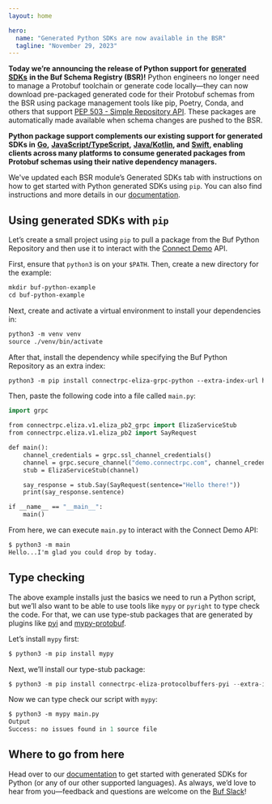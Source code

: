 ```yaml
---
layout: home

hero:
  name: "Generated Python SDKs are now available in the BSR"
  tagline: "November 29, 2023"
---
```


**Today we’re announcing the release of Python support for** [**generated SDKs**](/docs/bsr/generated-sdks/python/index.md) **in the Buf Schema Registry (BSR)!** Python engineers no longer need to manage a Protobuf toolchain or generate code locally—they can now download pre-packaged generated code for their Protobuf schemas from the BSR using package management tools like pip, Poetry, Conda, and others that support [PEP 503 - Simple Repository API](https://peps.python.org/pep-0503/). These packages are automatically made available when schema changes are pushed to the BSR.

**Python package support complements our existing support for generated SDKs in** [**Go**](/docs/bsr/generated-sdks/go/index.md)**,** [**JavaScript/TypeScript**](/docs/bsr/generated-sdks/npm/index.md)**,** [**Java/Kotlin**](/docs/bsr/generated-sdks/maven/index.md)**, and** [**Swift**](/docs/bsr/generated-sdks/swift/index.md)**, enabling clients across many platforms to consume generated packages from Protobuf schemas using their native dependency managers.**

We've updated each BSR module’s Generated SDKs tab with instructions on how to get started with Python generated SDKs using `pip`. You can also find instructions and more details in our [documentation](/docs/bsr/generated-sdks/python/index.md).

## Using generated SDKs with `pip`

Let’s create a small project using `pip` to pull a package from the Buf Python Repository and then use it to interact with the [Connect Demo](https://connectrpc.com/demo/) API.

First, ensure that `python3` is on your `$PATH`. Then, create a new directory for the example:

```protobuf
mkdir buf-python-example
cd buf-python-example
```

Next, create and activate a virtual environment to install your dependencies in:

```protobuf
python3 -m venv venv
source ./venv/bin/activate
```

After that, install the dependency while specifying the Buf Python Repository as an extra index:

```protobuf
python3 -m pip install connectrpc-eliza-grpc-python --extra-index-url https://buf.build/gen/python
```

Then, paste the following code into a file called `main.py`:

```protobuf
import grpc

from connectrpc.eliza.v1.eliza_pb2_grpc import ElizaServiceStub
from connectrpc.eliza.v1.eliza_pb2 import SayRequest

def main():
    channel_credentials = grpc.ssl_channel_credentials()
    channel = grpc.secure_channel("demo.connectrpc.com", channel_credentials)
    stub = ElizaServiceStub(channel)

    say_response = stub.Say(SayRequest(sentence="Hello there!"))
    print(say_response.sentence)

if __name__ == "__main__":
    main()
```

From here, we can execute `main.py` to interact with the Connect Demo API:

```protobuf
$ python3 -m main
Hello...I'm glad you could drop by today.
```

## Type checking

The above example installs just the basics we need to run a Python script, but we’ll also want to be able to use tools like `mypy` or `pyright` to type check the code. For that, we can use type-stub packages that are generated by plugins like [pyi](https://buf.build/protocolbuffers/pyi) and [mypy-protobuf](https://buf.build/community/nipunn1313-mypy).

Let’s install `mypy` first:

```protobuf
$ python3 -m pip install mypy
```

Next, we’ll install our type-stub package:

```javascript
$ python3 -m pip install connectrpc-eliza-protocolbuffers-pyi --extra-index-url https://buf.build/gen/python
```

Now we can type check our script with `mypy`:

```protobuf
$ python3 -m mypy main.py
Output
Success: no issues found in 1 source file
```

## Where to go from here

Head over to our [documentation](/docs/bsr/generated-sdks/python/index.md) to get started with generated SDKs for Python (or any of our other supported languages). As always, we’d love to hear from you—feedback and questions are welcome on the [Buf Slack](https://buf.build/b/slack/)!

‍
